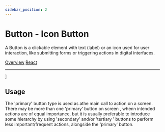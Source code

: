 ```yaml
---
sidebar_position: 2
---
```


# Button - Icon Button 

A Button is a clickable element with text (label) or an icon used for user interaction, like submitting forms or triggering actions in digital interfaces. 

<a href='./index.md' class='view-option'> Overview</a>
<a href='./react.md' class='view-option view-option-selected'> React</a>
__________________________________________________________________________________

]

## Usage 

The 'primary' button type is used as athe main call to action on a screen. There may be more than one 'primary' button on screen , whenn intended actions are of equal importance, but it is usually preferable to introduce some hierarchy by using 'secondary' and/or 'tertiary ' buttons to perform less important/frequent actions, alongside the 'primary' button.